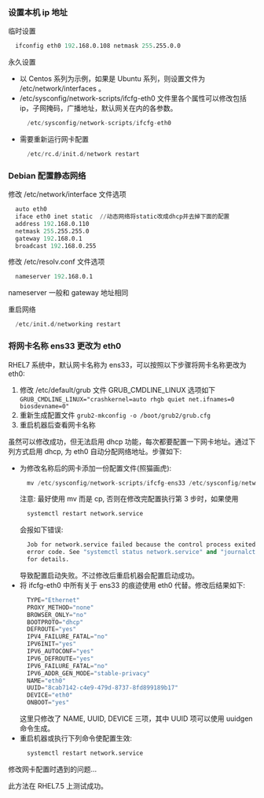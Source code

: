 
### 设置本机 ip 地址

临时设置
```s
  ifconfig eth0 192.168.0.108 netmask 255.255.0.0
```

永久设置
- 以 Centos 系列为示例，如果是 Ubuntu 系列，则设置文件为 /etc/network/interfaces 。
- /etc/sysconfig/network-scripts/ifcfg-eth0   文件里各个属性可以修改包括 ip，子网掩码，广播地址，默认网关在内的各参数。
  ```s
    /etc/sysconfig/network-scripts/ifcfg-eth0  
  ```
- 需要重新运行网卡配置
  ```s
    /etc/rc.d/init.d/network restart
  ```

### Debian 配置静态网络

修改 /etc/network/interface 文件选项
```s
  auto eth0
  iface eth0 inet static  //动态网络将static改成dhcp并去掉下面的配置
  address 192.168.0.110
  netmask 255.255.255.0
  gateway 192.168.0.1
  broadcast 192.168.0.255
```

修改 /etc/resolv.conf 文件选项
```s
  nameserver 192.168.0.1
```
nameserver 一般和 gateway 地址相同

重启网络
```s
  /etc/init.d/networking restart
```

### 将网卡名称 ens33 更改为 eth0

RHEL7 系统中，默认网卡名称为 ens33，可以按照以下步骤将网卡名称更改为 eth0:
1. 修改 /etc/default/grub 文件 GRUB_CMDLINE_LINUX 选项如下
  `GRUB_CMDLINE_LINUX="crashkernel=auto rhgb quiet net.ifnames=0 biosdevname=0"`
2. 重新生成配置文件
  `grub2-mkconfig -o /boot/grub2/grub.cfg`
3. 重启机器后查看网卡名称

虽然可以修改成功，但无法启用 dhcp 功能，每次都要配置一下网卡地址。通过下列方式启用 dhcp, 为 eth0 自动分配网络地址。步骤如下:
- 为修改名称后的网卡添加一份配置文件(照猫画虎):
  ```s
    mv /etc/sysconfig/network-scripts/ifcfg-ens33 /etc/sysconfig/network-scripts/ifcfg-eth0
  ```
  注意: 最好使用 mv 而是 cp, 否则在修改完配置执行第 3 步时，如果使用 
  ```s
    systemctl restart network.service
  ```
  会报如下错误:
  ```s
    Job for network.service failed because the control process exited with \
    error code. See "systemctl status network.service" and "journalctl -xe" \ 
    for details.
  ```
  导致配置启动失败。不过修改后重启机器会配置启动成功。
- 将 ifcfg-eth0 中所有关于 ens33 的痕迹使用 eth0 代替。修改后结果如下:
  ```s
    TYPE="Ethernet"
    PROXY_METHOD="none"
    BROWSER_ONLY="no"
    BOOTPROTO="dhcp"
    DEFROUTE="yes"
    IPV4_FAILURE_FATAL="no"
    IPV6INIT="yes"
    IPV6_AUTOCONF="yes"
    IPV6_DEFROUTE="yes"
    IPV6_FAILURE_FATAL="no"
    IPV6_ADDR_GEN_MODE="stable-privacy"
    NAME="eth0"
    UUID="8cab7142-c4e9-479d-8737-8fd899189b17"
    DEVICE="eth0"
    ONBOOT="yes"
  ```
  这里只修改了 NAME, UUID, DEVICE 三项，其中 UUID 项可以使用 uuidgen 命令生成。
- 重启机器或执行下列命令使配置生效:
  ```s
    systemctl restart network.service
  ```

修改网卡配置时遇到的问题...

此方法在 RHEL7.5 上测试成功。
